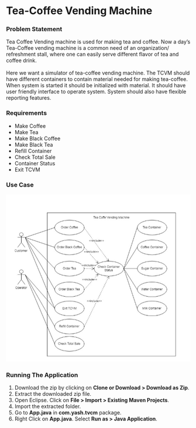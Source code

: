 # Tea-Coffee Vending Machine

### Problem Statement
  Tea Coffee Vending machine is used for making tea and coffee. Now a day’s Tea-Coffee
vending machine is a common need of an organization/ refreshment stall, where one can
easily serve different flavor of tea and coffee drink.
<br />
<br />
Here we want a simulator of tea-coffee vending machine. The TCVM should have different
containers to contain material needed for making tea-coffee. When system is started it should
be initialized with material. It should have user friendly interface to operate system. System
should also have flexible reporting features.

### Requirements
* Make Coffee
* Make Tea
* Make Black Coffee
* Make Black Tea
* Refill Container
* Check Total Sale
* Container Status
* Exit TCVM

### Use Case
![tcvm use case](https://github.com/Minerva-Shrivastava/TCVM/blob/master/UseCase%20Diagram/Use%20Case%204.jpg)

### Running The Application
1. Download the zip by clicking on **Clone or Download > Download as Zip**.
2. Extract the downloaded zip file.
3. Open Eclipse. Click on **File > Import > Existing Maven Projects**.
4. Import the extracted folder.
5. Go to **App.java** in **com.yash.tvcm** package.
6. Right Click on **App.java**. Select **Run as > Java Application**.
